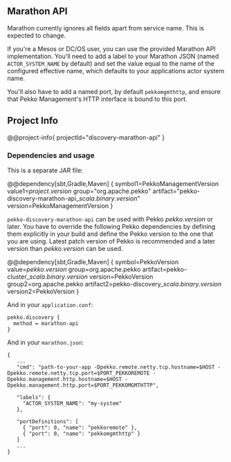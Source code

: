 ## Marathon API

Marathon currently ignores all fields apart from service name. This is expected to change.

If you're a Mesos or DC/OS user, you can use the provided Marathon API implementation. You'll need to add a label
to your Marathon JSON (named `ACTOR_SYSTEM_NAME`  by default) and set the value equal to the name of the configured
effective name, which defaults to your applications actor system name.

You'll also have to add a named port, by default `pekkomgmthttp`, and ensure that Pekko Management's HTTP interface
is bound to this port.

## Project Info

@@project-info{ projectId="discovery-marathon-api" }

### Dependencies and usage

This is a separate JAR file:

@@dependency[sbt,Gradle,Maven] {
  symbol1=PekkoManagementVersion
  value1=$project.version$
  group="org.apache.pekko"
  artifact="pekko-discovery-marathon-api_$scala.binary.version$"
  version=PekkoManagementVersion
}

`pekko-discovery-marathon-api` can be used with Pekko $pekko.version$ or later.
You have to override the following Pekko dependencies by defining them explicitly in your build and
define the Pekko version to the one that you are using. Latest patch version of Pekko is recommended and
a later version than $pekko.version$ can be used.

@@dependency[sbt,Gradle,Maven] {
  symbol=PekkoVersion
  value=$pekko.version$
  group=org.apache.pekko
  artifact=pekko-cluster_$scala.binary.version$
  version=PekkoVersion
  group2=org.apache.pekko
  artifact2=pekko-discovery_$scala.binary.version$
  version2=PekkoVersion
}

And in your `application.conf`:

```
pekko.discovery {
  method = marathon-api
}
```

And in your `marathon.json`:
```
{
   ...
   "cmd": "path-to-your-app -Dpekko.remote.netty.tcp.hostname=$HOST -Dpekko.remote.netty.tcp.port=$PORT_PEKKOREMOTE -Dpekko.management.http.hostname=$HOST -Dpekko.management.http.port=$PORT_PEKKOMGMTHTTP",

   "labels": {
     "ACTOR_SYSTEM_NAME": "my-system"
   },

   "portDefinitions": [
     { "port": 0, "name": "pekkoremote" },
     { "port": 0, "name": "pekkomgmthttp" }
   ]
   ...
}
```

